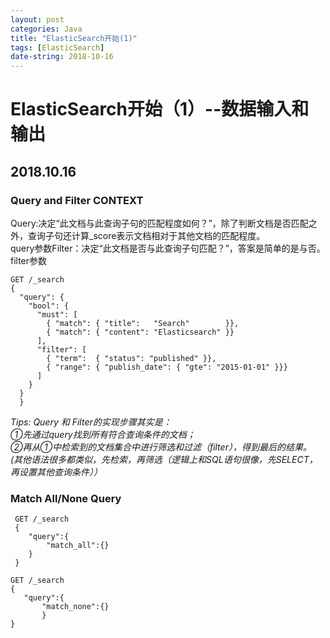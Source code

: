 ```yaml
---
layout: post
categories: Java
title: "ElasticSearch开始(1)"
tags: [ElasticSearch]
date-string: 2018-10-16
---
```

# ElasticSearch开始（1）--数据输入和输出

2018.10.16
-------

### Query and Filter CONTEXT
Query:决定“此文档与此查询子句的匹配程度如何？”，除了判断文档是否匹配之外，查询子句还计算_score表示文档相对于其他文档的匹配程度。    
query参数Filter：决定“此文档是否与此查询子句匹配？”，答案是简单的是与否。filter参数
 ```
 GET /_search
 {
   "query": { 
     "bool": { 
       "must": [
         { "match": { "title":   "Search"        }}, 
         { "match": { "content": "Elasticsearch" }}  
       ],
       "filter": [ 
         { "term":  { "status": "published" }}, 
         { "range": { "publish_date": { "gte": "2015-01-01" }}} 
       ]
     }
   }
   }
   ```
 *Tips: Query 和 Filter的实现步骤其实是：    
 ①先通过query找到所有符合查询条件的文档；    
 ②再从①中检索到的文档集合中进行筛选和过滤（filter），得到最后的结果。    
 (其他语法很多都类似，先检索，再筛选（逻辑上和SQL语句很像，先SELECT，再设置其他查询条件））*
 
###   Match All/None Query
 ```
  GET /_search
  {
     "query":{
         "match_all":{}
     }
  }
  ```
  ```
  GET /_search
  {
     "query":{
         "match_none":{}
         }
  }
 ```
 

